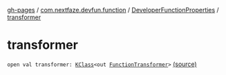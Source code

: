 [gh-pages](../../index.md) / [com.nextfaze.devfun.function](../index.md) / [DeveloperFunctionProperties](index.md) / [transformer](./transformer.md)

# transformer

`open val transformer: `[`KClass`](https://kotlinlang.org/api/latest/jvm/stdlib/kotlin.reflect/-k-class/index.html)`<out `[`FunctionTransformer`](../-function-transformer/index.md)`>` [(source)](https://github.com/NextFaze/dev-fun/tree/master/devfun-annotations/src/main/java/com/nextfaze/devfun/function/DeveloperFunction.kt#L206)